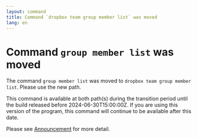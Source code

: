 ```yaml
---
layout: command
title: Command `dropbox team group member list` was moved
lang: en
---
```


# Command `group member list` was moved

The command `group member list` was moved to `dropbox team group member list`. Please use the new path.

This command is available at both path(s) during the transition period until the build released before 2024-06-30T15:00:00Z. If you are using this version of the program, this command will continue to be available after this date.

Please see [Announcement](https://github.com/watermint/toolbox/discussions/799) for more detail.


